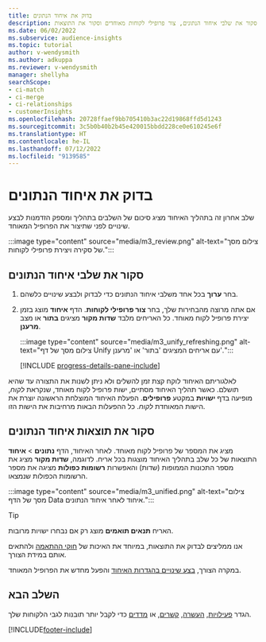 ```yaml
---
title: בדוק את איחוד הנתונים
description: סקור את שלבי איחוד הנתונים, צור פרופילי לקוחות מאוחדים וסקור את התוצאות
ms.date: 06/02/2022
ms.subservice: audience-insights
ms.topic: tutorial
author: v-wendysmith
ms.author: adkuppa
ms.reviewer: v-wendysmith
manager: shellyha
searchScope:
- ci-match
- ci-merge
- ci-relationships
- customerInsights
ms.openlocfilehash: 20728ffaef9bb705410b3ac22d19868ffd5d1243
ms.sourcegitcommit: 3c5b0b40b2b45e420015bbdd228ce0e610245e6f
ms.translationtype: HT
ms.contentlocale: he-IL
ms.lasthandoff: 07/12/2022
ms.locfileid: "9139585"
---
```

# <a name="review-data-unification"></a>בדוק את איחוד הנתונים

שלב אחרון זה בתהליך האיחוד מציג סיכום של השלבים בתהליך ומספק הזדמנות לבצע שינויים לפני שתיצור את הפרופיל המאוחד.

:::image type="content" source="media/m3_review.png" alt-text="צילום מסך של סקירה ויצירת פרופילי לקוחות.":::

## <a name="review-the-data-unification-steps"></a>סקור את שלבי איחוד הנתונים

1. בחר **ערוך** בכל אחד משלבי איחוד הנתונים כדי לבדוק ולבצע שינויים כלשהם.

1. אם אתה מרוצה מהבחירות שלך, בחר **צור פרופילי לקוחות**. הדף **איחוד** מוצג בזמן יצירת פרופיל לקוח מאוחד. כל האריחים מלבד **שדות מקור** מציגים **בתור** או מצב **מרענן**.

   :::image type="content" source="media/m3_unify_refreshing.png" alt-text="צילום מסך של דף Unify עם אריחים המציגים 'בתור' או 'מרענן'.":::

   [!INCLUDE [progress-details-pane-include](includes/progress-details-pane.md)]

לאלגוריתם האיחוד לוקח קצת זמן להשלים ולא ניתן לשנות את התצורה עד שהיא תושלם. כאשר תהליך האיחוד מסתיים, ישות פרופיל לקוח מאוחד, שנקראת *לקוח*, מופיעה בדף **ישויות** במקטע **פרופילים**. הפעלת האיחוד המוצלחת הראשונה יוצרת את הישות המאוחדת *לקוח*. כל ההפעלות הבאות מרחיבות את הישות הזו.

## <a name="review-the-results-of-data-unification"></a>סקור את תוצאות איחוד הנתונים

לאחר האיחוד, הדף **נתונים** > **איחוד‎** מציג את המספר של פרופיל לקוח מאוחד. התוצאות של כל שלב בתהליך האיחוד מוצגות בכל אריח. לדוגמה, **שדות מקור** מציג את מספר התכונות הממופות (שדות) והאפשרות **רשומות כפולות** מציגה את מספר הרשומות הכפולות שנמצאו.

:::image type="content" source="media/m3_unified.png" alt-text="צילום מסך של הדף Data איחוד לאחר איחוד הנתונים.":::

> [!TIP]
> האריח **תנאים תואמים** מוצג רק אם נבחרו ישויות מרובות.

אנו ממליצים לבדוק את התוצאות, במיוחד את האיכות של [חוקי ההתאמה](data-unification-update.md#manage-match-rules) ולהתאים אותם במידת הצורך.

במקרה הצורך, [בצע שינויים בהגדרות האיחוד](data-unification-update.md) והפעל מחדש את הפרופיל המאוחד.

## <a name="next-step"></a>השלב הבא

הגדר [פעילויות](activities.md), [העשרה](enrichment-hub.md), [קשרים](relationships.md), או [מדדים](measures.md) כדי לקבל יותר תובנות לגבי הלקוחות שלך.

[!INCLUDE[footer-include](includes/footer-banner.md)]
